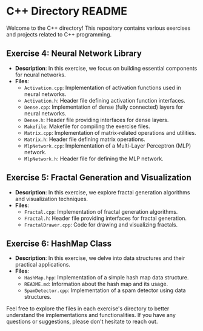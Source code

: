 # C++ Directory README

Welcome to the C++ directory! This repository contains various exercises and projects related to C++ programming.

## Exercise 4: Neural Network Library

- **Description**: In this exercise, we focus on building essential components for neural networks.
- **Files**:
  - `Activation.cpp`: Implementation of activation functions used in neural networks.
  - `Activation.h`: Header file defining activation function interfaces.
  - `Dense.cpp`: Implementation of dense (fully connected) layers for neural networks.
  - `Dense.h`: Header file providing interfaces for dense layers.
  - `Makefile`: Makefile for compiling the exercise files.
  - `Matrix.cpp`: Implementation of matrix-related operations and utilities.
  - `Matrix.h`: Header file defining matrix operations.
  - `MlpNetwork.cpp`: Implementation of a Multi-Layer Perceptron (MLP) network.
  - `MlpNetwork.h`: Header file for defining the MLP network.

## Exercise 5: Fractal Generation and Visualization

- **Description**: In this exercise, we explore fractal generation algorithms and visualization techniques.
- **Files**:
  - `Fractal.cpp`: Implementation of fractal generation algorithms.
  - `Fractal.h`: Header file providing interfaces for fractal generation.
  - `FractalDrawer.cpp`: Code for drawing and visualizing fractals.

## Exercise 6: HashMap Class

- **Description**: In this exercise, we delve into data structures and their practical applications.
- **Files**:
  - `HashMap.hpp`: Implementation of a simple hash map data structure.
  - `README.md`: Information about the hash map and its usage.
  - `SpamDetector.cpp`: Implementation of a spam detector using data structures.

Feel free to explore the files in each exercise's directory to better understand the implementations and functionalities. If you have any questions or suggestions, please don't hesitate to reach out.
